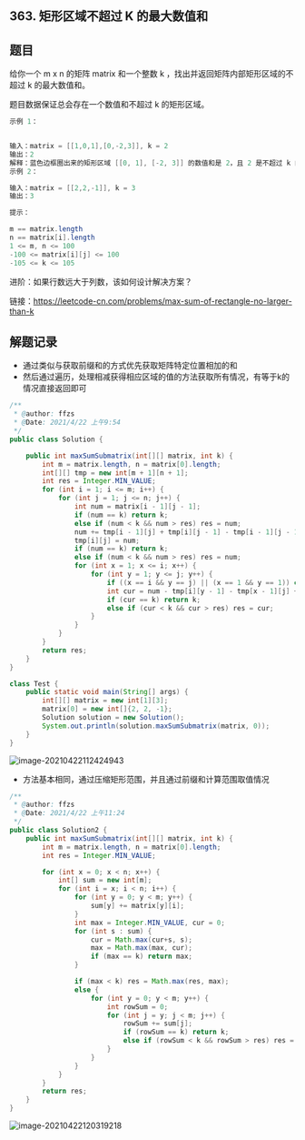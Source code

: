 ## 363. 矩形区域不超过 K 的最大数值和

## 题目

给你一个 m x n 的矩阵 matrix 和一个整数 k ，找出并返回矩阵内部矩形区域的不超过 k 的最大数值和。

题目数据保证总会存在一个数值和不超过 k 的矩形区域。

```java
示例 1：


输入：matrix = [[1,0,1],[0,-2,3]], k = 2
输出：2
解释：蓝色边框圈出来的矩形区域 [[0, 1], [-2, 3]] 的数值和是 2，且 2 是不超过 k 的最大数字（k = 2）。
示例 2：

输入：matrix = [[2,2,-1]], k = 3
输出：3
```



```java
提示：

m == matrix.length
n == matrix[i].length
1 <= m, n <= 100
-100 <= matrix[i][j] <= 100
-105 <= k <= 105
```


进阶：如果行数远大于列数，该如何设计解决方案？


链接：https://leetcode-cn.com/problems/max-sum-of-rectangle-no-larger-than-k

## 解题记录

+ 通过类似与获取前缀和的方式优先获取矩阵特定位置相加的和
+ 然后通过遍历，处理相减获得相应区域的值的方法获取所有情况，有等于k的情况直接返回即可

```java
/**
 * @author: ffzs
 * @Date: 2021/4/22 上午9:54
 */
public class Solution {

    public int maxSumSubmatrix(int[][] matrix, int k) {
        int m = matrix.length, n = matrix[0].length;
        int[][] tmp = new int[m + 1][n + 1];
        int res = Integer.MIN_VALUE;
        for (int i = 1; i <= m; i++) {
            for (int j = 1; j <= n; j++) {
                int num = matrix[i - 1][j - 1];
                if (num == k) return k;
                else if (num < k && num > res) res = num;
                num += tmp[i - 1][j] + tmp[i][j - 1] - tmp[i - 1][j - 1];
                tmp[i][j] = num;
                if (num == k) return k;
                else if (num < k && num > res) res = num;
                for (int x = 1; x <= i; x++) {
                    for (int y = 1; y <= j; y++) {
                        if ((x == i && y == j) || (x == 1 && y == 1)) continue;
                        int cur = num - tmp[i][y - 1] - tmp[x - 1][j] + tmp[x - 1][y - 1];
                        if (cur == k) return k;
                        else if (cur < k && cur > res) res = cur;
                    }
                }
            }
        }
        return res;
    }
}

class Test {
    public static void main(String[] args) {
        int[][] matrix = new int[1][3];
        matrix[0] = new int[]{2, 2, -1};
        Solution solution = new Solution();
        System.out.println(solution.maxSumSubmatrix(matrix, 0));
    }
}
```

![image-20210422112424943](https://gitee.com/ffzs/picture_go/raw/master/img/image-20210422112424943.png)

+ 方法基本相同，通过压缩矩形范围，并且通过前缀和计算范围取值情况

```java
/**
 * @author: ffzs
 * @Date: 2021/4/22 上午11:24
 */
public class Solution2 {
    public int maxSumSubmatrix(int[][] matrix, int k) {
        int m = matrix.length, n = matrix[0].length;
        int res = Integer.MIN_VALUE;

        for (int x = 0; x < n; x++) {
            int[] sum = new int[m];
            for (int i = x; i < n; i++) {
                for (int y = 0; y < m; y++) {
                    sum[y] += matrix[y][i];
                }
                int max = Integer.MIN_VALUE, cur = 0;
                for (int s : sum) {
                    cur = Math.max(cur+s, s);
                    max = Math.max(max, cur);
                    if (max == k) return max;
                }

                if (max < k) res = Math.max(res, max);
                else {
                    for (int y = 0; y < m; y++) {
                        int rowSum = 0;
                        for (int j = y; j < m; j++) {
                            rowSum += sum[j];
                            if (rowSum == k) return k;
                            else if (rowSum < k && rowSum > res) res = rowSum;
                        }
                    }
                }
            }
        }
        return res;
    }
}
```

![image-20210422120319218](https://gitee.com/ffzs/picture_go/raw/master/img/image-20210422120319218.png)